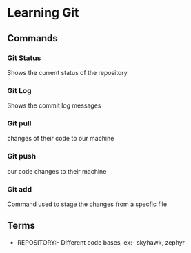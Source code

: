 # Learning Git


## Commands

### Git Status
Shows the current status of the repository

### Git Log
Shows the commit log messages

### Git pull
changes of their code to our machine

### Git push
our code changes to their machine

### Git add
Command used to stage the changes from a specfic file

## Terms

* REPOSITORY:- Different code bases, ex:- skyhawk, zephyr


